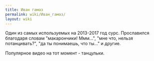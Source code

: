 ```yaml
---
title: Иван гамаз
permalink: wiki/Иван_гамаз/
layout: wiki
---
```


Один из самых используемых на 2013-2017 год сурс. Прославился благодаря
словам "макарончики! Ммм...", "мне что, нельзя потанцивать?", "да ты
понимаешь, что ты..." и другие.

Популярное видео на тот момент - танцульки.
